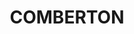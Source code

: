 ---
lastmod: '2025-04-06T06:05:20+00:00'
latitude: -34.96839514
layout: suburb
longitude: 150.6485049
postcode: '2540'
state: NSW
title: COMBERTON
url: /nsw/comberton/
---